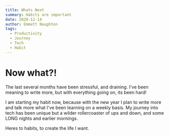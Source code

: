 ```yaml
---
title: Whats Next
summary: Habits are important
date: 2020-12-14
author: Emmett Naughton
tags:
  - Productivity
  - Journey
  - Tech
  - Habit
---
```


# Now what?!

The last several months have been stressful, and draining. I've been meaning to write more, but with everything going on, its been hard!

I am starting my habit now, because with the new year I plan to write more and talk more what I've been learning on a weekly basis. My journey into tech has been unique but a wilder rollercoaster of ups and down, and some LONG nights and earlier mornings.

Heres to habits, to create the life I want.

